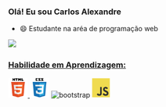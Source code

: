 ### Olá! Eu sou Carlos Alexandre

- 😄 Estudante na aréa de programação web

<div align="">
  <a href="https://github.com/Xaandinho">
  <img height="180em" src="https://github-readme-stats.vercel.app/api?username=Xaandinho&show_icons=true&theme=dracula&include_all_commits=true&count_private=true"/>
</div>
  
<h3 align= "left">Habilidade em Aprendizagem:</h3>

  
  <img src="https://raw.githubusercontent.com/devicons/devicon/master/icons/html5/html5-original-wordmark.svg" alt="html5" width="40" height="40"/>
  </a>
  <img src="https://raw.githubusercontent.com/devicons/devicon/master/icons/css3/css3-original-wordmark.svg" alt= "css3" width="40" height="40"/>
  </a>
  <img src="https://raw.githubusercontent.com/devicons/devicon /master/icons/bootstrap/bootstrap-plain-wordmark.svg" alt="bootstrap" width="40" height="40"/>
  </a>
  <img src="https://raw.githubusercontent.com/devicons/devicon/master/icons/javascript/javascript-original.svg" alt="javascript" width="37" height=" 40"/> 
